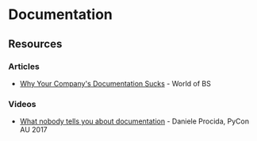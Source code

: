 # Documentation

## Resources

### Articles

* [Why Your Company's Documentation Sucks](https://stackoverflow.blog/2020/03/02/best-practices-for-rest-api-design/?utm\_source=hackernewsletter\&utm\_medium=email\&utm\_term=code) - World of BS

### Videos

* [What nobody tells you about documentation](https://www.youtube.com/watch?v=t4vKPhjcMZg) - Daniele Procida, PyCon AU 2017
